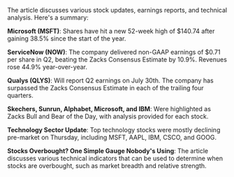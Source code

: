 The article discusses various stock updates, earnings reports, and technical analysis. Here's a summary:

**Microsoft (MSFT)**: Shares have hit a new 52-week high of $140.74 after gaining 38.5% since the start of the year.

**ServiceNow (NOW)**: The company delivered non-GAAP earnings of $0.71 per share in Q2, beating the Zacks Consensus Estimate by 10.9%. Revenues rose 44.9% year-over-year.

**Qualys (QLYS)**: Will report Q2 earnings on July 30th. The company has surpassed the Zacks Consensus Estimate in each of the trailing four quarters.

**Skechers, Sunrun, Alphabet, Microsoft, and IBM**: Were highlighted as Zacks Bull and Bear of the Day, with analysis provided for each stock.

**Technology Sector Update**: Top technology stocks were mostly declining pre-market on Thursday, including MSFT, AAPL, IBM, CSCO, and GOOG.

**Stocks Overbought? One Simple Gauge Nobody's Using**: The article discusses various technical indicators that can be used to determine when stocks are overbought, such as market breadth and relative strength.